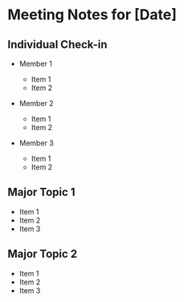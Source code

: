 # Meeting Notes for [Date]
  
## Individual Check-in

- Member 1
    - Item 1
    - Item 2
   
- Member 2
    - Item 1
    - Item 2

- Member 3
    - Item 1
    - Item 2

## Major Topic 1
- Item 1
- Item 2
- Item 3

## Major Topic 2
- Item 1
- Item 2
- Item 3
